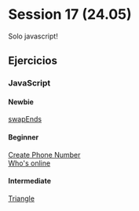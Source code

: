 # Session 17 (24.05)

Solo javascript!

## Ejercicios

### JavaScript

#### Newbie  

[swapEnds](https://github.com/Laboratoria/gym/blob/main/exercises/swap-ends/README.md)

#### Beginner

[Create Phone Number](https://github.com/Laboratoria/gym/blob/main/exercises/create-phone-number/README.md)  
[Who's online](https://github.com/Laboratoria/gym/blob/main/exercises/who-is-online/README.md)

#### Intermediate

[Triangle](https://github.com/Laboratoria/gym/tree/main/exercises/triangle)
